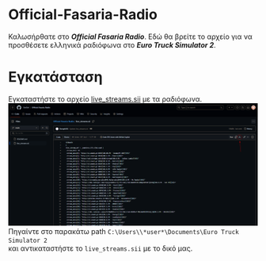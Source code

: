# Official-Fasaria-Radio

Καλωσήρθατε στο ***Official Fasaria Radio***. Εδώ θα βρείτε το αρχείο για να προσθέσετε ελληνικά ραδιόφωνα στο ***Euro Truck Simulator 2***.

# Εγκατάσταση

Εγκαταστήστε το αρχείο [live_streams.sii](https://github.com/DatDaf/Official-Fasaria-Radio/blob/main/live_streams.sii) με τα ραδιόφωνα.  
![Download File!](image.png)
Πηγαίντε στο παρακάτω path `C:\Users\\*user*\Documents\Euro Truck Simulator 2`  
και αντικαταστήστε το `live_streams.sii` με το δικό μας.
